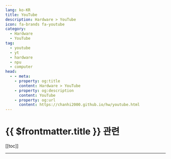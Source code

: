 ```yaml
---
lang: ko-KR
title: YouTube
description: Hardware > YouTube
icon: fa-brands fa-youtube
category:
  - Hardware
  - YouTube
tag: 
  - youtube
  - yt
  - hardware
  - npu
  - computer
head:
  - - meta:
    - property: og:title
      content: Hardware > YouTube
    - property: og:description
      content: YouTube
    - property: og:url
      content: https://chanhi2000.github.io/hw/youtube.html
---
```


# {{ $frontmatter.title }} 관련

[[toc]]

---

<MyYouTubeItems jsonName="yu-ThePhawx" /><!-- The Phawx -->
<MyYouTubeItems jsonName="yu-gardiner_bryant" /><!-- Gardiner Bryant -->
<MyYouTubeItems jsonName="yu-icydockkorea" /><!-- ICY DOCK 코리아 -->
<MyYouTubeItems jsonName="yu-NordicSemi" /><!-- Nordic Semiconductor -->
<MyYouTubeItems jsonName="yu-BullsLab" /><!-- 뻘짓연구소 -->
<MyYouTubeItems jsonName="yu-WorkFromHype" /><!-- Work From Hype -->
<MyYouTubeItems jsonName="yu-ETAPRIME" /><!-- ETA PRIME -->
<MyYouTubeItems jsonName="yu-quad-robotics" /><!-- 쿼드(QUAD) 드론 연구소 -->
<MyYouTubeItems jsonName="yu-ArticulatedRobotics" /><!-- Articulated Robotics -->
<MyYouTubeItems jsonName="yu-electronicsrepairschool" /><!-- Electronics Repair School -->
<MyYouTubeItems jsonName="yu-NovaspiritTech" /> <!-- Novaspirit Tech -->
<MyYouTubeItems jsonName="yu-MattKC" /><!-- MattKC -->
<MyYouTubeItems jsonName="yu-Keybored" /><!-- Keybored -->
<MyYouTubeItems jsonName="yu-AlteraFPGA_" /><!-- Altera -->
<MyYouTubeItems jsonName="yu-JavaHomeCloud" /><!-- Java Home Cloud -->
<MyYouTubeItems jsonName="yu-iVish" /><!-- iVish -->
<MyYouTubeItems jsonName="yu-lukemiani" /><!-- Luke Miani -->
<MyYouTubeItems jsonName="yu-CraftComputing" /><!-- Craft Computing -->
<MyYouTubeItems jsonName="yu-element14presents" /><!-- element14 presents -->
<MyYouTubeItems jsonName="yu-supplyframe4973" /><!-- Supplyframe -->
<MyYouTubeItems jsonName="yu-greatscottlab" /><!-- GreatScott! -->
<MyYouTubeItems jsonName="yu-Chyrosran22" /><!-- Chyrosran22 -->
<MyYouTubeItems jsonName="yu-EEVblog2" /><!-- EEVblog2 -->
<MyYouTubeItems jsonName="yu-IMSAIGuy" /><!-- IMSAI Guy -->
<MyYouTubeItems jsonName="yu-masterliu1892" /><!-- Master Liu -->
<MyYouTubeItems jsonName="yu-jonkraft" /><!-- Jon Kraft -->
<MyYouTubeItems jsonName="yu-hddrecoveryservices" /><!-- HDD Recovery Services -->
<MyYouTubeItems jsonName="yu-ELECTRONOOBS" /><!-- Electronoobs -->
<MyYouTubeItems jsonName="yu-MacSoundSolutions" /><!-- Mac Sound Solutions inc. -->
<MyYouTubeItems jsonName="yu-ControllersTech" /><!-- ControllersTech -->
<MyYouTubeItems jsonName="yu-Annmir_" /><!-- 안미르 Annmir -->
<MyYouTubeItems jsonName="yu-HelloDavid" /><!-- David Zhang -->
<MyYouTubeItems jsonName="yu-chehumpan" /><!-- 체험판 -->
<MyYouTubeItems jsonName="yu-life_peace87" /><!-- 라이프피스 -->
<MyYouTubeItems jsonName="yu-mediacccde" /><!-- mediacccde -->
<MyYouTubeItems jsonName="yu-DammitJeff" /><!-- Dammit Jeff -->
<MyYouTubeItems jsonName="yu-bogxd" /><!-- Bog -->
<MyYouTubeItems jsonName="yu-BGRIMJI" /><!-- 번거로운 임지 IMJI -->
<MyYouTubeItems jsonName="yu-iApplePro" /><!-- iApplePro -->
<MyYouTubeItems jsonName="yu-rt9" /><!-- Route 9 루트나인 -->
<MyYouTubeItems jsonName="yu-HRR" /><!-- HappyRider Reviews -->
<MyYouTubeItems jsonName="yu-Baseusofficial" /><!-- Baseus -->
<MyYouTubeItems jsonName="yu-camshand" /><!-- cam shand -->
<MyYouTubeItems jsonName="yu-core-computinglab" /><!-- Core Computing -->
<MyYouTubeItems jsonName="yu-Jayztwocents" /><!-- JayzTwoCents -->
<MyYouTubeItems jsonName="yu-HardwareSavvy" /><!-- Hardware Savvy -->
<MyYouTubeItems jsonName="yu-E.B._Tech" /><!-- E.B. Tech -->
<MyYouTubeItems jsonName="yu-ThisIsE" /><!-- ThisIsE -->
<MyYouTubeItems jsonName="yu-MakeUseOf" /><!-- MakeUseOf -->
<MyYouTubeItems jsonName="yu-Little_Shoes" /><!-- 복구천재 꼬마신발 -->
<MyYouTubeItems jsonName="yu-컴싸부" /><!-- 컴싸부 -->
<MyYouTubeItems jsonName="yu-ITSUB" /><!-- ITSub잇섭 -->
<MyYouTubeItems jsonName="yu-teksyndicate" /><!-- Tek Syndicate -->
<MyYouTubeItems jsonName="yu-karilawler" /><!-- Kari -->
<MyYouTubeItems jsonName="yu-AndersNielsenAA" /><!-- Anders Nielsen -->
<MyYouTubeItems jsonName="yu-Mac1PC" /><!-- Tech Services -->
<MyYouTubeItems jsonName="yu-Techtablets" /><!-- Techtablets -->
<MyYouTubeItems jsonName="yu-GregSalazar" /><!-- Greg Salazar -->
<MyYouTubeItems jsonName="yu-iamalexsun" /><!-- Alex Sun -->
<MyYouTubeItems jsonName="yu-bgsreview" /><!-- 방구석 리뷰룸 -->
<MyYouTubeItems jsonName="yu-EngineersSG" /><!-- Engineers.SG -->
<MyYouTubeItems jsonName="yu-WorkFromHype" /><!-- Work From Hype -->
<MyYouTubeItems jsonName="yu-aChairLeg" /><!-- aChair Leg -->
<MyYouTubeItems jsonName="yu-HughJeffreys" /><!-- Hugh Jeffreys -->
<MyYouTubeItems jsonName="yu-partspluspods3689" /><!-- Parts Plus Pods -->
<MyYouTubeItems jsonName="yu-OzTalksHW" /><!-- OzTalksHW -->
<MyYouTubeItems jsonName="yu-makeitworktech" /><!-- Make It Work -->
<MyYouTubeItems jsonName="yu-cynonexus" /><!-- CynoNexus -->
<MyYouTubeItems jsonName="yu-petabyteag" /><!-- petabyteag -->
<MyYouTubeItems jsonName="yu-optimumtech" /><!-- optimum -->
<MyYouTubeItems jsonName="yu-AMIRBENDABI" /><!-- AMIR BENDABI -->
<MyYouTubeItems jsonName="yu-PhilsLab" /><!-- Phil’s Lab -->
<MyYouTubeItems jsonName="yu-TailosiveTech" /><!-- Tailosive Tech -->
<MyYouTubeItems jsonName="yu-THEPHINTAGECOLLECTOR" /><!-- THE PHINTAGE COLLECTOR -->
<MyYouTubeItems jsonName="yu-pltechkorea" /><!-- 피엘테크 -->
<MyYouTubeItems jsonName="yu-ToPProjectsCompilation" /><!-- ToP Projects Compilation -->
<MyYouTubeItems jsonName="yu-bjoernalbers" /><!-- Björn Albers -->
<MyYouTubeItems jsonName="yu-BranchEducation" /><!-- Branch Education -->
<MyYouTubeItems jsonName="yu-comoconfigurar" /><!-- comoconfigurar -->
<MyYouTubeItems jsonName="yu-gonago" /><!-- 고나고 -->
<MyYouTubeItems jsonName="yu-GROUND_EMBEDDED" /><!-- 그라운드 GROUND -->
<MyYouTubeItems jsonName="yu-bodnara2009" /><!-- 보드나라 -->
<MyYouTubeItems jsonName="yu-jntechreview" /><!-- JN테크리뷰 -->
<MyYouTubeItems jsonName="yu-RaidOwl" /><!-- Raid Owl -->
<MyYouTubeItems jsonName="yu-digikey-japan" /><!-- DigiKey日本公式チャンネル -->
<MyYouTubeItems jsonName="yu-SteveDOES" /><!-- Steve DOES -->
<MyYouTubeItems jsonName="yu-techunboxing_channel" /><!-- 테크 언박싱 -->
<MyYouTubeItems jsonName="yu-REDBEAN_Official" /><!-- REDBEAN -->
<MyYouTubeItems jsonName="yu-DebErney" /><!-- Deb Erney (DebErneydotcom) -->
<MyYouTubeItems jsonName="yu-INSIDEELECTRONICS" /><!-- INSIDE ELECTRONICS! -->
<MyYouTubeItems jsonName="yu-practicingelectronics5862" /><!-- Practicing Electronics -->
<MyYouTubeItems jsonName="yu-AllAboutCircuitsVideo" /><!-- All About Circuits -->
<MyYouTubeItems jsonName="yu-PhoneRepairGuru" /><!-- Phone Repair Guru -->
<MyYouTubeItems jsonName="yu-kingsener" /><!-- KingSener -->
<MyYouTubeItems jsonName="yu-HardwareHaven" /><!-- Hardware Haven -->

<TagLinks />